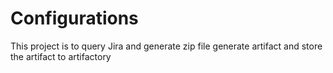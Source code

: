# Configurations
This project is to query Jira and generate zip file generate artifact and store the artifact to artifactory

